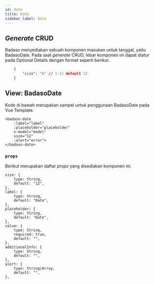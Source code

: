 ```yaml
---
id: date
title: Date
sidebar_label: Date
---
```


## *Generate* CRUD

Badaso menyediakan sebuah komponen masukan untuk tanggal, yaitu BadasoDate. Pada saat *generate* CRUD, lebar komponen ini dapat diatur pada Optional Details dengan format seperti berikut.
<!--DOCUSAURUS_CODE_TABS-->
<!--JSON-->
```JSON
    {
        "size": "6" // 1-12 default 12
    }
```
<!--END_DOCUSAURUS_CODE_TABS-->

## View: BadasoDate

Kode di bawah merupakan sampel untuk penggunaan BadasoDate pada Vue Template.
<!--DOCUSAURUS_CODE_TABS-->
<!--Vue-->
```vue
<badaso-date
    :label="label"
    :placeholder="placeholder"
    v-model="model"
    size="12"
    :alert="error">
</badaso-date>
```
<!--END_DOCUSAURUS_CODE_TABS-->

### ```props```

Berikut merupakan daftar *props* yang disediakan komponen ini.

```
size: {
    type: String,
    default: "12",
},
label: {
    type: String,
    default: "Date",
},
placeholder: {
    type: String,
    default: "Date",
},
value: {
    type: String,
    required: true,
    default: "",
},
additionalInfo: {
    type: String,
    default: "",
},
alert: {
    type: String|Array,
    default: "",
},
```
